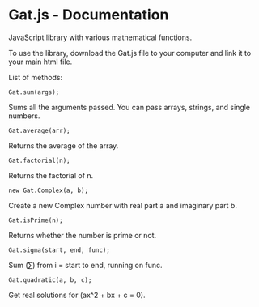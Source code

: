 # Gat.js - Documentation

JavaScript library with various mathematical functions.

To use the library, download the Gat.js file to your computer and link it to your main html file.

List of methods:

`Gat.sum(args);`  

Sums all the arguments passed. You can pass arrays, strings, and single numbers.

`Gat.average(arr);`

Returns the average of the array.

`Gat.factorial(n);`

Returns the factorial of n.

`new Gat.Complex(a, b);`

Create a new Complex number with real part a and imaginary part b.

`Gat.isPrime(n);`

Returns whether the number is prime or not.

`Gat.sigma(start, end, func);`

Sum (∑) from i = start to end, running on func.

`Gat.quadratic(a, b, c);`

Get real solutions for (ax^2 + bx + c = 0).
